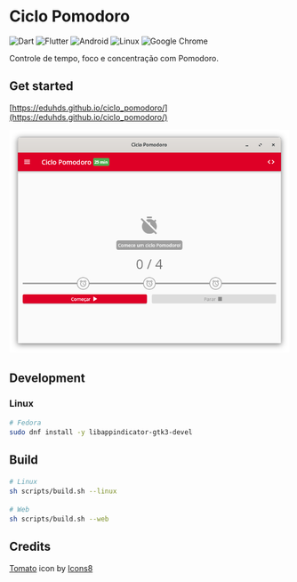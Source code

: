 # Ciclo Pomodoro

![Dart](https://img.shields.io/badge/dart-%230175C2.svg?style=for-the-badge&logo=dart&logoColor=white)
![Flutter](https://img.shields.io/badge/Flutter-%2302569B.svg?style=for-the-badge&logo=Flutter&logoColor=white)
![Android](https://img.shields.io/badge/Android-3DDC84?style=for-the-badge&logo=android&logoColor=white)
![Linux](https://img.shields.io/badge/Linux-FCC624?style=for-the-badge&logo=linux&logoColor=black)
![Google Chrome](https://img.shields.io/badge/Google%20Chrome-4285F4?style=for-the-badge&logo=GoogleChrome&logoColor=white)

Controle de tempo, foco e concentração com Pomodoro.

## Get started

[https://eduhds.github.io/ciclo_pomodoro/](https://eduhds.github.io/ciclo_pomodoro/)

<p align="center">
  <img src="Screenshot-Linux.png" alt="Screenshot Linux" />
</p>

## Development

### Linux

```sh
# Fedora
sudo dnf install -y libappindicator-gtk3-devel
```

## Build

```sh
# Linux
sh scripts/build.sh --linux

# Web
sh scripts/build.sh --web
```

## Credits

<a target="_blank" href="https://icons8.com/icon/ghkv9TV5jWyl/tomato">Tomato</a> icon by <a target="_blank" href="https://icons8.com">Icons8</a>
